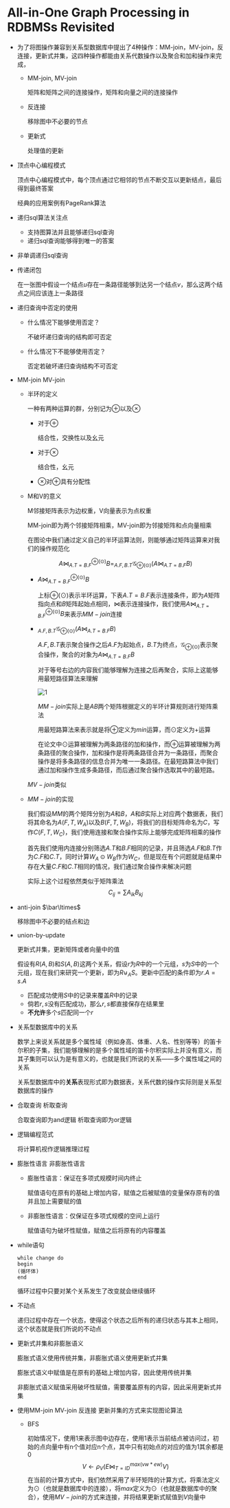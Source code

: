 # All-in-One Graph Processing in RDBMSs Revisited

- 为了将图操作兼容到关系型数据库中提出了4种操作：MM-join，MV-join，反连接，更新式并集，这四种操作都能由关系代数操作以及聚合和加和操作来完成，
  - MM-join, MV-join

    矩阵和矩阵之间的连接操作，矩阵和向量之间的连接操作

  - 反连接

    移除图中不必要的节点

  - 更新式

    处理值的更新

- 顶点中心编程模式

  顶点中心编程模式中，每个顶点通过它相邻的节点不断交互以更新结点，最后得到最终答案

  经典的应用案例有PageRank算法

- 递归sql算法关注点

  - 支持图算法并且能够递归sql查询
  - 递归sql查询能够得到唯一的答案

- 非单调递归sql查询

- 传递闭包

  在一张图中假设一个结点$u$存在一条路径能够到达另一个结点$v$，那么这两个结点之间应该连上一条路径

- 递归查询中否定的使用

  - 什么情况下能够使用否定？

    不破坏递归查询的结构即可否定

  - 什么情况下不能够使用否定？

    否定若破坏递归查询结构不可否定

- MM-join MV-join

  - 半环的定义

    一种有两种运算的群，分别记为$\oplus$以及$\otimes$

    - 对于$\oplus$

      结合性，交换性以及幺元

    - 对于$\otimes$

      结合性，幺元

    - $\otimes$对$\oplus$具有分配性

  - M和V的意义

    M邻接矩阵表示为边权重，V向量表示为点权重

    MM-join即为两个邻接矩阵相乘，MV-join即为邻接矩阵和点向量相乘

    在图论中我们通过定义自己的半环运算法则，则能够通过矩阵运算来对我们的操作规范化
    
    $$
    A\bowtie_{A.T=B.F}^{\oplus(\odot)}B=_{A.F,B.T}\mathcal{G}_{\oplus(\odot)}(A\bowtie_{A.T=B.F}B)
    $$
    
    - $A\bowtie_{A.T=B.F}^{\oplus(\odot)}B$
    
      上标$\oplus(\odot)$表示半环运算，下表$A.T=B.F$表示连接条件，即为$A$矩阵指向点和$B$矩阵起始点相同，$\bowtie$表示连接操作，我们使用$A\bowtie_{A.T=B.F}^{\oplus(\odot)}B$来表示$MM-join$连接
    
    - $_{A.F,B.T}\mathcal{G}_{\oplus(\odot)}(A\bowtie_{A.T=B.F}B)$
    
      $A.F,B.T$表示聚合操作之后$A.F$为起始点，$B.T$为终点，$\mathcal{G}_{\oplus(\odot)}$表示聚合操作，聚合的对象为$A\bowtie_{A.T=B.F}B$
    
      对于等号右边的内容我们能够理解为连接之后再聚合，实际上这能够用最短路径算法来理解
    
      ![1](.\pic\1.png)
    
      $MM-join$实际上是$AB$两个矩阵根据定义的半环计算规则进行矩阵乘法
    
      用最短路算法来表示就是将$\oplus$定义为$min$运算，而$\odot$定义为$+$运算
    
      在论文中$\odot$运算被理解为两条路径的加和操作，而$\oplus$运算被理解为两条路径的聚合操作，加和操作是将两条路径合并为一条路径，而聚合操作是将多条路径的信息合并为唯一一条路径。在最短路算法中我们通过加和操作生成多条路径，而后通过聚合操作选取其中的最短路。
    
    $MV-join$类似
    
  - $MM-join$的实现

    我们假设$MM$的两个矩阵分别为$A$和$B$，$A$和$B$实际上对应两个数据表，我们将其命名为$A(F,T,W_A)$以及$B(F,T,W_B)$，将我们的目标矩阵命名为$C$，写作$C(F,T,W_C)$，我们使用连接和聚合操作实际上能够完成矩阵相乘的操作

    首先我们使用内连接分别筛选$A.T$和$B.F$相同的记录，并且筛选$A.F$和$B.T$作为$C.F$和$C.T$，同时计算$W_A\odot W_B$作为$W_C$，但是现在有个问题就是结果中存在大量$C.F$和$C.T$相同的情况，我们通过聚合操作来解决问题

    实际上这个过程依然类似于矩阵乘法
    $$
    C_{ij}=\sum A_{ik}B_{kj}
    $$
    

- anti-join  $\bar\ltimes$

  移除图中不必要的结点和边

- union-by-update

  更新式并集，更新矩阵或者向量中的值

  假设有$R(A,B)$和$S(A,B)$这两个关系，假设$r$为$R$中的一个元组，$s$为$S$中的一个元组，现在我们来研究一个更新，即为$R\uplus_AS$。更新中匹配的条件即为$r.A=s.A$

  - 匹配成功使用$S$中的记录来覆盖$R$中的记录
  - 倘若$r,s$没有匹配成功，那么$r,s$都直接保存在结果里
  - **不允许**多个$s$匹配同一个$r$

- 关系型数据库中的关系

  数学上来说关系就是多个属性域（例如身高、体重、人名、性别等等）的笛卡尔积的子集，我们能够理解的是多个属性域的笛卡尔积实际上并没有意义，而其子集则可以认为是有意义的，也就是我们所说的关系——多个属性域之间的关系

  关系型数据库中的**关系**表现形式即为数据表，关系代数的操作实际则是关系型数据库的操作

- 合取查询 析取查询

  合取查询即为and逻辑 析取查询即为or逻辑

- 逻辑编程范式

  将计算机视作逻辑推理过程

- 膨胀性语言 非膨胀性语言

  - 膨胀性语言：保证在多项式规模时间内终止

    赋值语句在原有的基础上增加内容，赋值之后被赋值的变量保存原有的值并且加上需要赋的值

  - 非膨胀性语言：仅保证在多项式规模的空间上运行

    赋值语句为破坏性赋值，赋值之后将原有的内容覆盖

- while语句

  ```
  while change do
  begin
  (循环体)
  end
  ```

  循环过程中只要对某个关系发生了改变就会继续循环
  
- 不动点

  递归过程中存在一个状态，使得这个状态之后所有的递归状态与其本上相同，这个状态就是我们所说的不动点

- 更新式并集和非膨胀语义

  膨胀式语义使用传统并集，非膨胀式语义使用更新式并集

  膨胀式语义中赋值是在原有的基础上增加内容，因此使用传统并集

  非膨胀式语义赋值采用破坏性赋值，需要覆盖原有的内容，因此采用更新式并集

- 使用MM-join MV-join 反连接 更新并集的方式来实现图论算法

  - BFS

    初始情况下，使用1来表示图中边存在，使用1表示当前结点被访问过，初始的点向量中有n个值对应n个点，其中只有初始点的对应的值为1其余都是0
    $$
    V\leftarrow\rho_V(E\bowtie_{T=ID}^{max(vw*ew)} V)
    $$
    在当前的计算方式中，我们依然采用了半环矩阵的计算方式，将乘法定义为$\odot$（也就是数据库中的连接），将$max$定义为$\odot$（也就是数据库中的聚合），使用$MV-join$的方式来连接，并将结果更新式赋值到$V$向量中

    





